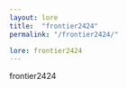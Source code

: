 ```yaml
---
layout: lore
title:  "frontier2424"
permalink: "/frontier2424/"

lore: frontier2424
---
```

frontier2424
